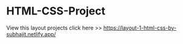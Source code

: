 # HTML-CSS-Project
View this layout projects click here >>     https://layout-1-html-css-by-subhajit.netlify.app/
